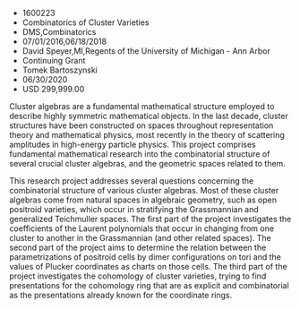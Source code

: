 
* 1600223
* Combinatorics of Cluster Varieties
* DMS,Combinatorics
* 07/01/2016,06/18/2018
* David Speyer,MI,Regents of the University of Michigan - Ann Arbor
* Continuing Grant
* Tomek Bartoszynski
* 06/30/2020
* USD 299,999.00

Cluster algebras are a fundamental mathematical structure employed to describe
highly symmetric mathematical objects. In the last decade, cluster structures
have been constructed on spaces throughout representation theory and
mathematical physics, most recently in the theory of scattering amplitudes in
high-energy particle physics. This project comprises fundamental mathematical
research into the combinatorial structure of several crucial cluster algebras,
and the geometric spaces related to them.

This research project addresses several questions concerning the combinatorial
structure of various cluster algebras. Most of these cluster algebras come from
natural spaces in algebraic geometry, such as open positroid varieties, which
occur in stratifying the Grassmannian and generalized Teichmuller spaces. The
first part of the project investigates the coefficients of the Laurent
polynomials that occur in changing from one cluster to another in the
Grassmannian (and other related spaces). The second part of the project aims to
determine the relation between the parametrizations of positroid cells by dimer
configurations on tori and the values of Plucker coordinates as charts on those
cells. The third part of the project investigates the cohomology of cluster
varieties, trying to find presentations for the cohomology ring that are as
explicit and combinatorial as the presentations already known for the coordinate
rings.
